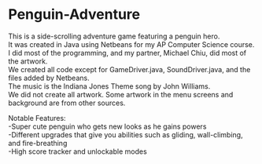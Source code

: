 # Penguin-Adventure

This is a side-scrolling adventure game featuring a penguin hero.<br />
It was created in Java using Netbeans for my AP Computer Science course.<br />
I did most of the programming, and my partner, Michael Chiu, did most of the artwork.<br />
We created all code except for GameDriver.java, SoundDriver.java, and the files added by Netbeans.<br />
The music is the Indiana Jones Theme song by John Williams. <br/>
We did not create all artwork. Some artwork in the menu screens and background are from other sources. <br/>

Notable Features:<br />
-Super cute penguin who gets new looks as he gains powers<br />
-Different upgrades that give you abilities such as gliding, wall-climbing, and fire-breathing<br />
-High score tracker and unlockable modes<br />



